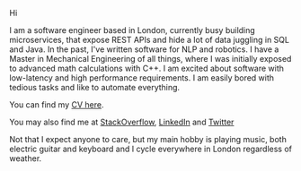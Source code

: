 Hi

I am a software engineer based in London, currently busy building microservices, that expose REST APIs and
hide a lot of data juggling in SQL and Java. In the past, I've written software for NLP and robotics.
I have a Master in Mechanical Engineering of all things, where I was initially exposed to
advanced math calculations with C++. I am excited about software with low-latency and high performance requirements.
I am easily bored with tedious tasks and like to automate everything.

You can find my [CV here](ManosNikolaidisCV.md).

You may also find me at [StackOverflow](https://stackoverflow.com/users/1413133/manos-nikolaidis),
[LinkedIn](https://www.linkedin.com/in/manosnikolaidis) and [Twitter](https://twitter.com/shadowmanos)

Not that I expect anyone to care, but my main hobby is playing music, both electric guitar and keyboard and
I cycle everywhere in London regardless of weather.
